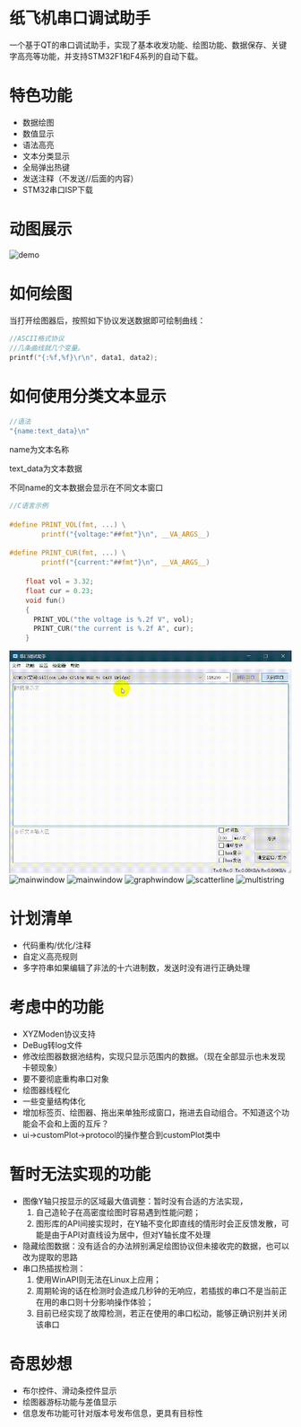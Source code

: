 # 纸飞机串口调试助手
  一个基于QT的串口调试助手，实现了基本收发功能、绘图功能、数据保存、关键字高亮等功能，并支持STM32F1和F4系列的自动下载。

# 特色功能
  - 数据绘图
  - 数值显示
  - 语法高亮
  - 文本分类显示
  - 全局弹出热键
  - 发送注释（不发送//后面的内容）
  - STM32串口ISP下载

# 动图展示
![demo](screenshoot/demo.gif)
# 如何绘图
当打开绘图器后，按照如下协议发送数据即可绘制曲线：
```c
//ASCII格式协议
//几条曲线就几个变量。
printf("{:%f,%f}\r\n", data1, data2);
```

# 如何使用分类文本显示
```c
//语法
"{name:text_data}\n"
```
name为文本名称

text_data为文本数据

不同name的文本数据会显示在不同文本窗口
```c
//C语言示例

#define PRINT_VOL(fmt, ...) \
        printf("{voltage:"##fmt"}\n", __VA_ARGS__)

#define PRINT_CUR(fmt, ...) \
        printf("{current:"##fmt"}\n", __VA_ARGS__)

    float vol = 3.32;
    float cur = 0.23;
    void fun()
    {
      PRINT_VOL("the voltage is %.2f V", vol);
      PRINT_CUR("the current is %.2f A", cur);
    }
```
![demo1](screenshoot/demo1.gif)
![mainwindow](screenshoot/mainwindow.png)
![mainwindow](screenshoot/mainwindow2.jpg)
![graphwindow](screenshoot/graphwindow.png)
![scatterline](screenshoot/scatterline.png)
![multistring](screenshoot/multistring.png)


# 计划清单
  - 代码重构/优化/注释
  - 自定义高亮规则
  - 多字符串如果编辑了非法的十六进制数，发送时没有进行正确处理
  
# 考虑中的功能
  - XYZModen协议支持
  - DeBug转log文件
  - 修改绘图器数据池结构，实现只显示范围内的数据。（现在全部显示也未发现卡顿现象）
  - 要不要彻底重构串口对象
  - 绘图器线程化
  - 一些变量结构体化
  - 增加标签页、绘图器、拖出来单独形成窗口，拖进去自动组合。不知道这个功能会不会和上面的互斥？
  - ui->customPlot->protocol的操作整合到customPlot类中

# 暂时无法实现的功能
  - 图像Y轴只按显示的区域最大值调整：暂时没有合适的方法实现，
    1. 自己造轮子在高密度绘图时容易遇到性能问题；
    2. 图形库的API间接实现时，在Y轴不变化即直线的情形时会正反馈发散，可能是由于API对直线设为居中，但对Y轴长度不处理
  - 隐藏绘图数据：没有适合的办法辨别满足绘图协议但未接收完的数据，也可以改为提取的思路
  - 串口热插拔检测：
    1. 使用WinAPI则无法在Linux上应用；
    2. 周期轮询的话在检测时会造成几秒钟的无响应，若插拔的串口不是当前正在用的串口则十分影响操作体验；
    3. 目前已经实现了故障检测，若正在使用的串口松动，能够正确识别并关闭该串口

# 奇思妙想
  - 布尔控件、滑动条控件显示
  - 绘图器游标功能与差值显示
  - 信息发布功能可针对版本号发布信息，更具有目标性
